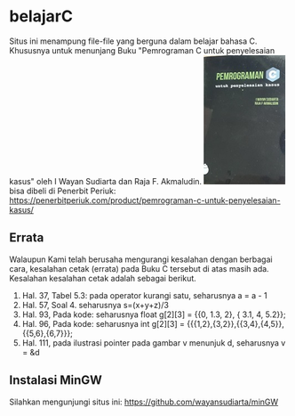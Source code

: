 # belajarC
Situs ini menampung file-file yang berguna dalam belajar bahasa C.
Khususnya untuk menunjang Buku "Pemrograman C untuk penyelesaian kasus"
oleh I Wayan Sudiarta dan Raja F. Akmaludin.
![image buku C](https://github.com/wayansudiarta/belajarC/blob/master/buku-cs.jpg)
bisa dibeli di Penerbit Periuk: https://penerbitperiuk.com/product/pemrograman-c-untuk-penyelesaian-kasus/

## Errata
Walaupun Kami telah berusaha mengurangi kesalahan dengan berbagai cara, kesalahan cetak (errata) pada Buku C tersebut di atas masih ada. Kesalahan kesalahan cetak adalah sebagai berikut.

1) Hal. 37, Tabel 5.3: pada operator kurangi satu, seharusnya a = a - 1
2) Hal. 57, Soal 4. seharusnya s=(x+y+z)/3
3) Hal. 93, Pada kode: seharusnya float g[2][3] = {{0, 1.3, 2}, { 3.1, 4, 5.2}};  
4) Hal. 96, Pada kode: seharusnya int g[2][3] = {{{1,2},{3,2}},{{3,4},{4,5}},{{5,6},{6,7}}};  
5) Hal. 111, pada ilustrasi pointer pada gambar v menunjuk d, seharusnya v = &d

## Instalasi MinGW
Silahkan mengunjungi situs ini: https://github.com/wayansudiarta/minGW
